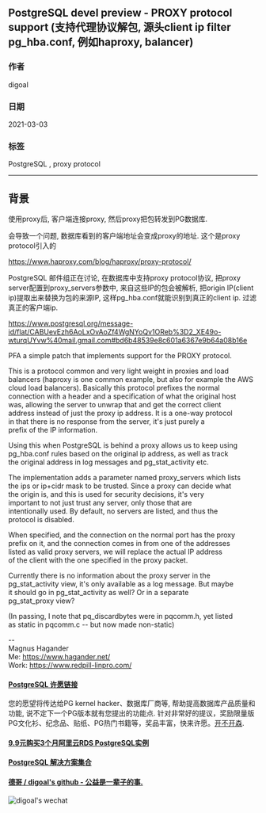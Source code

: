 ## PostgreSQL devel preview - PROXY protocol support (支持代理协议解包, 源头client ip filter pg_hba.conf, 例如haproxy, balancer)  
  
### 作者  
digoal  
  
### 日期  
2021-03-03   
  
### 标签  
PostgreSQL , proxy protocol   
  
----  
  
## 背景  
使用proxy后, 客户端连接proxy, 然后proxy把包转发到PG数据库.   
  
会导致一个问题, 数据库看到的客户端地址会变成proxy的地址. 这个是proxy protocol引入的  
  
https://www.haproxy.com/blog/haproxy/proxy-protocol/  
  
PostgreSQL 邮件组正在讨论, 在数据库中支持proxy protocol协议, 把proxy server配置到proxy_servers参数中, 来自这些IP的包会被解析, 把origin IP(client ip)提取出来替换为包的来源IP, 这样pg_hba.conf就能识别到真正的client ip. 过滤真正的客户端ip.  
  
https://www.postgresql.org/message-id/flat/CABUevEzh6AoLxOvAoZf4WgNYoQv1OReb%3D2_XE49o-wturqUYvw%40mail.gmail.com#bd6b48539e8c601a6367e9b64a08b16e  
  
PFA a simple patch that implements support for the PROXY protocol.  
  
This is a protocol common and very light weight in proxies and load  
balancers (haproxy is one common example, but also for example the AWS  
cloud load balancers).  Basically this protocol prefixes the normal  
connection with a header and a specification of what the original host  
was, allowing the server to unwrap that and get the correct client  
address instead of just the proxy ip address. It is a one-way protocol  
in that there is no response from the server, it's just purely a  
prefix of the IP information.  
  
Using this when PostgreSQL is behind a proxy allows us to keep using  
pg_hba.conf rules based on the original ip address, as well as track  
the original address in log messages and pg_stat_activity etc.  
  
The implementation adds a parameter named proxy_servers which lists  
the ips or ip+cidr mask to be trusted. Since a proxy can decide what  
the origin is, and this is used for security decisions, it's very  
important to not just trust any server, only those that are  
intentionally used. By default, no servers are listed, and thus the  
protocol is disabled.  
  
When specified, and the connection on the normal port has the proxy  
prefix on it, and the connection comes in from one of the addresses  
listed as valid proxy servers, we will replace the actual IP address  
of the client with the one specified in the proxy packet.  
  
Currently there is no information about the proxy server in the  
pg_stat_activity view, it's only available as a log message. But maybe  
it should go in pg_stat_activity as well? Or in a separate  
pg_stat_proxy view?  
  
(In passing, I note that pq_discardbytes were in pqcomm.h, yet listed  
as static in pqcomm.c -- but now made non-static)  
  
--   
 Magnus Hagander  
 Me: https://www.hagander.net/  
 Work: https://www.redpill-linpro.com/  
  
  
#### [PostgreSQL 许愿链接](https://github.com/digoal/blog/issues/76 "269ac3d1c492e938c0191101c7238216")
您的愿望将传达给PG kernel hacker、数据库厂商等, 帮助提高数据库产品质量和功能, 说不定下一个PG版本就有您提出的功能点. 针对非常好的提议，奖励限量版PG文化衫、纪念品、贴纸、PG热门书籍等，奖品丰富，快来许愿。[开不开森](https://github.com/digoal/blog/issues/76 "269ac3d1c492e938c0191101c7238216").  
  
  
#### [9.9元购买3个月阿里云RDS PostgreSQL实例](https://www.aliyun.com/database/postgresqlactivity "57258f76c37864c6e6d23383d05714ea")
  
  
#### [PostgreSQL 解决方案集合](https://yq.aliyun.com/topic/118 "40cff096e9ed7122c512b35d8561d9c8")
  
  
#### [德哥 / digoal's github - 公益是一辈子的事.](https://github.com/digoal/blog/blob/master/README.md "22709685feb7cab07d30f30387f0a9ae")
  
  
![digoal's wechat](../pic/digoal_weixin.jpg "f7ad92eeba24523fd47a6e1a0e691b59")
  

